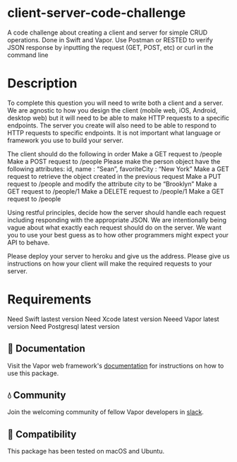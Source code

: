# client-server-code-challenge

A code challenge about creating a client and server for simple CRUD operations. Done in Swift and Vapor.
Use Postman or RESTED to verify JSON response by inputting the request (GET, POST, etc) or curl in the command line 

# Description

To complete this question you will need to write both a client and a server. We are agnostic to how you design the client (mobile web, iOS, Android, desktop web) but it will need to be able to make HTTP requests to a specific endpoints.  The server you create will also need to be able to respond to HTTP requests to specific endpoints.  It is not important what language or framework you use to build your server.

The client should do the following in order
Make a GET request to /people
Make a POST request to /people
Please make the person object have the following attributes: id, name : “Sean”, favoriteCity : “New York”
Make a GET request to retrieve the object created in the previous request
Make a PUT request to /people and modify the attribute city to be “Brooklyn”
Make a GET request to /people/1
Make a DELETE request to /people/1
Make a GET request to /people

Using restful principles, decide how the server should handle each request including responding with the appropriate JSON.  We are intentionally being vague about what exactly each request should do on the server.  We want you to use your best guess as to how other programmers might expect your API to behave.

Please deploy your server to heroku and give us the address.  Please give us instructions on how your client will make the required requests to your server.

# Requirements

Need Swift lastest version
Need Xcode latest version
Neeed Vapor latest version
Need Postgresql latest version

## 📖 Documentation

Visit the Vapor web framework's [documentation](http://docs.vapor.codes) for instructions on how to use this package.

## 💧 Community

Join the welcoming community of fellow Vapor developers in [slack](http://vapor.team).

## 🔧 Compatibility

This package has been tested on macOS and Ubuntu.

